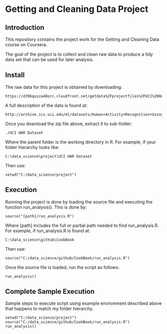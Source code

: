 # Getting and Cleaning Data Project

## Introduction
This repository contains the project work for the Getting and Cleaning Data course on Coursera.

The goal of the project is to collect and clean raw data to produce a tidy data set that can 
be used for later analysis.

## Install
The raw data for this project is obtained by downloading:

	https://d396qusza40orc.cloudfront.net/getdata%2Fprojectfiles%2FUCI%20HAR%20Dataset.zip

A full description of the data is found at:

	http://archive.ics.uci.edu/ml/datasets/Human+Activity+Recognition+Using+Smartphones

Once you download the zip file above, extract it to sub-folder:

	./UCI HAR Dataset

Where the parent folder is the working directory in R. 
For example, if your folder hierarchy looks like:

	C:\data_science\project\UCI HAR Dataset

Then use:

	setwd("C:/data_science/project")

## Execution
Running the project is done by loading the source file and executing
the function run_analysis(). This is done by:

	source("[path]/run_analysis.R")

Where [path] includes the full or partial path needed to find run_analysis.R.
For example, if run_analysis.R is found at:

	C:\data_science\github\CookBook 

Then use:

	source("C:/data_science/github/CookBook/run_analysis.R")

Once the source file is loaded, run the script as follows:

	run_analysis()

## Complete Sample Execution
Sample steps to execute script using example environment described above
that happens to match my folder hierarchy.

	setwd("C:/data_science/project")
	source("C:/data_science/github/CookBook/run_analysis.R")
	run_analysis()
